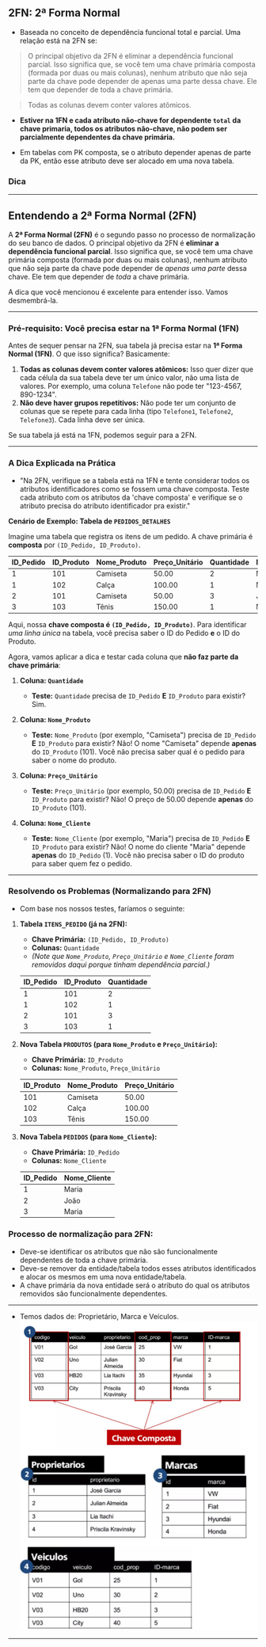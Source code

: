 ## 2FN: 2ª Forma Normal
- Baseada no conceito de dependência funcional total e parcial. Uma relação está na 2FN se: 
> O principal objetivo da 2FN é eliminar a dependência funcional parcial. Isso significa que, se você tem uma chave primária composta (formada por duas ou mais colunas), nenhum atributo que não seja parte da chave pode depender de apenas uma parte dessa chave. Ele tem que depender de toda a chave primária.

> Todas as colunas devem conter valores atômicos.

- **Estiver na 1FN e cada atributo não-chave for dependente ``total`` da chave primaria, todos os atributos não-chave, não podem ser parcialmente dependentes da chave primária.**

- Em tabelas com PK composta, se o atributo depender apenas de parte da PK, então esse atributo deve ser alocado em uma nova tabela.
### Dica
---
## Entendendo a 2ª Forma Normal (2FN)

A **2ª Forma Normal (2FN)** é o segundo passo no processo de normalização do seu banco de dados. O principal objetivo da 2FN é **eliminar a dependência funcional parcial**. Isso significa que, se você tem uma chave primária composta (formada por duas ou mais colunas), nenhum atributo que não seja parte da chave pode depender de *apenas uma parte* dessa chave. Ele tem que depender de *toda* a chave primária.

A dica que você mencionou é excelente para entender isso. Vamos desmembrá-la.

---

### Pré-requisito: Você precisa estar na 1ª Forma Normal (1FN)

Antes de sequer pensar na 2FN, sua tabela já precisa estar na **1ª Forma Normal (1FN)**. O que isso significa? Basicamente:

1.  **Todas as colunas devem conter valores atômicos:** Isso quer dizer que cada célula da sua tabela deve ter um único valor, não uma lista de valores. Por exemplo, uma coluna `Telefone` não pode ter "123-4567, 890-1234".
2.  **Não deve haver grupos repetitivos:** Não pode ter um conjunto de colunas que se repete para cada linha (tipo `Telefone1`, `Telefone2`, `Telefone3`). Cada linha deve ser única.

Se sua tabela já está na 1FN, podemos seguir para a 2FN.

---

### A Dica Explicada na Prática

- "Na 2FN, verifique se a tabela está na 1FN e tente considerar todos os atributos identificadores como se fossem uma chave composta. Teste cada atributo com os atributos da 'chave composta' e verifique se o atributo precisa do atributo identificador pra existir."

**Cenário de Exemplo: Tabela de `PEDIDOS_DETALHES`**

Imagine uma tabela que registra os itens de um pedido. A chave primária é **composta** por `(ID_Pedido, ID_Produto)`.

| ID\_Pedido | ID\_Produto | Nome\_Produto | Preço\_Unitário | Quantidade | Nome\_Cliente |
| :--------- | :---------- | :------------ | :-------------- | :--------- | :------------ |
| 1          | 101         | Camiseta      | 50.00           | 2          | Maria         |
| 1          | 102         | Calça         | 100.00          | 1          | Maria         |
| 2          | 101         | Camiseta      | 50.00           | 3          | João          |
| 3          | 103         | Tênis         | 150.00          | 1          | Maria         |

Aqui, nossa **chave composta é `(ID_Pedido, ID_Produto)`**. Para identificar *uma linha única* na tabela, você precisa saber o ID do Pedido **e** o ID do Produto.

Agora, vamos aplicar a dica e testar cada coluna que **não faz parte da chave primária**:

1.  **Coluna: `Quantidade`**
    * **Teste:** `Quantidade` precisa de `ID_Pedido` **E** `ID_Produto` para existir? Sim. 
2.  **Coluna: `Nome_Produto`**
    * **Teste:** `Nome_Produto` (por exemplo, "Camiseta") precisa de `ID_Pedido` **E** `ID_Produto` para existir? Não! O nome "Camiseta" depende **apenas** do `ID_Produto` (101). Você não precisa saber qual é o pedido para saber o nome do produto.
  

3.  **Coluna: `Preço_Unitário`**
    * **Teste:** `Preço_Unitário` (por exemplo, 50.00) precisa de `ID_Pedido` **E** `ID_Produto` para existir? Não! O preço de 50.00 depende **apenas** do `ID_Produto` (101).
    

4.  **Coluna: `Nome_Cliente`**
    * **Teste:** `Nome_Cliente` (por exemplo, "Maria") precisa de `ID_Pedido` **E** `ID_Produto` para existir? Não! O nome do cliente "Maria" depende **apenas** do `ID_Pedido` (1). Você não precisa saber o ID do produto para saber quem fez o pedido.
  

---

### Resolvendo os Problemas (Normalizando para 2FN)
- Com base nos nossos testes, faríamos o seguinte:

1.  **Tabela `ITENS_PEDIDO` (já na 2FN):**
    * **Chave Primária:** `(ID_Pedido, ID_Produto)`
    * **Colunas:** `Quantidade`
    * *(Note que `Nome_Produto`, `Preço_Unitário` e `Nome_Cliente` foram removidos daqui porque tinham dependência parcial.)*

    | ID\_Pedido | ID\_Produto | Quantidade |
    | :--------- | :---------- | :--------- |
    | 1          | 101         | 2          |
    | 1          | 102         | 1          |
    | 2          | 101         | 3          |
    | 3          | 103         | 1          |

2.  **Nova Tabela `PRODUTOS` (para `Nome_Produto` e `Preço_Unitário`):**
    * **Chave Primária:** `ID_Produto`
    * **Colunas:** `Nome_Produto`, `Preço_Unitário`

    | ID\_Produto | Nome\_Produto | Preço\_Unitário |
    | :---------- | :------------ | :-------------- |
    | 101         | Camiseta      | 50.00           |
    | 102         | Calça         | 100.00          |
    | 103         | Tênis         | 150.00          |

3.  **Nova Tabela `PEDIDOS` (para `Nome_Cliente`):**
    * **Chave Primária:** `ID_Pedido`
    * **Colunas:** `Nome_Cliente`

    | ID\_Pedido | Nome\_Cliente |
    | :--------- | :------------ |
    | 1          | Maria         |
    | 2          | João          |
    | 3          | Maria         |




### Processo de normalização para 2FN:
- Deve-se identificar os atributos que não são funcionalmente dependentes de toda a chave primária.
- Deve-se remover da entidade/tabela todos esses atributos identificados e alocar os mesmos em uma nova entidade/tabela.
- A chave primária da nova entidade será o atributo do qual os atributos removidos são funcionalmente dependentes.

---
- Temos dados de: Proprietário, Marca e Veículos.
![IMAGEM 2](image/image13.png)
![IMAGEM 2](image/image14.png)

---

